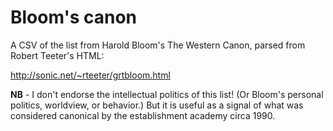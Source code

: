
# Bloom's canon

A CSV of the list from Harold Bloom's The Western Canon, parsed from Robert Teeter's HTML:

http://sonic.net/~rteeter/grtbloom.html

**NB** - I don't endorse the intellectual politics of this list! (Or Bloom's personal politics, worldview, or behavior.) But it is useful as a signal of what was considered canonical by the establishment academy circa 1990.
